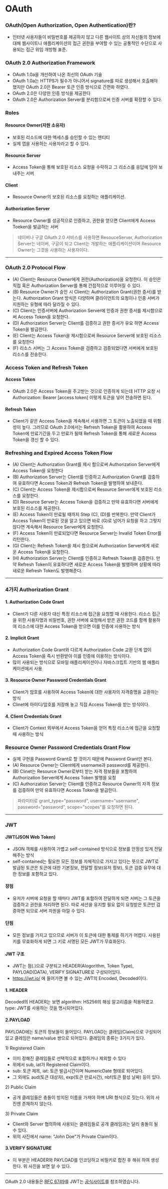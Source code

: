 # OAuth

### OAuth(Open Authorization, Open Authentication)란?
 - 인터넷 사용자들이 비밀번호를 제공하지 않고 다른 웹사이트 상의 자신들의 정보에 대해 웹사이트나 애플리케이션의 접근 권한을 부여할 수 있는 공통적인 수단으로 사용되는 접근 위임 개방형 표준.

### OAuth 2.0 Authorization Framework
 - OAuth 1.0a을 개선하여 나온 최신의 OAuth 기술
 - OAuth 1.0a는 HTTPS가 필수가 아니어서 signature를 따로 생성해서 호출해야 했지만 OAuth 2.0은 Bearer 토큰 인증 방식으로 간편화 하였다.
 - OAuth 2.0은 다양한 인증 방식을 제공한다
 - OAuth 2.0은 Authorization Server를 분리함으로써 인증 서버를 확장할 수 있다.

### Roles
#### Resource Owner(자원 소유자)
- 보호된 리소드에 대한 액세스를 승인할 수 있는 엔티티
- 실제 앱을 사용하는 사용자라고 할 수 있다.

#### Resource Server
- Access Token을 통해 보호된 리소스 요청을 수락하고 그 리소스를 응답에 담아 보내주는 서버

#### Client
- Resource Owner의 보호된 리소스를 요청하는 애플리케이션.

#### Authorization Server
- Resource Owner를 성공적으로 인증하고, 권한을 얻으면 Client에게 Access Toeken을 발급하는 서버



> 네이버나 구글 OAuth 2.0 서비스를 사용하면 ResouceServer, Authorization Server는 네이버, 구글이 되고 Client는 개발하는 애플리케이션이며 Resource Owner는 그것을 사용하는 사용자이다.


---

### OAuth 2.0 Protocol Flow

- (A) Client는 Resource Owner에게 권한(Authorization)을 요청한다. 이 승인은 직접 혹은 Authorization Server를 통해 간접적으로 이루어질 수 있다.
- (B) Resource Owner가 승인 시 Client는 Authorization Grant(권한 증서)를 받는다. Authorization Grant 방식은 다양하며 클라이언트의 요청이나 인증 서버가 지원하는 유형에 따라 달라질 수 있다.
- (C) Client는 인증서버에 Authorization Server에 인증과 권한 증서를 제시함으로써 Access Token을 요청한다.
- (D) Authorization Server는 Client를 검증하고 권한 증서가 유요 하면 Access Token을 발급한다.
- (E) Client는 Access Token을 제시함으로써 Resource Server에 보호된 리소스를 요청한다
- (F) 리소스 서버는 그 Access Token을 검증하고 검증되었다면 서버에게 보호된 리소스를 전송한다.



### Access Token and Refresh Token
#### Access Token
- OAuth 2.0은 Access Token을 주고받는 것으로 인증하게 되는데 HTTP 요청 시 Authorization: Bearer [access token] 이렇게 토큰을 넣어 전송하면 된다.

#### Refresh Token
- Client가 같은 Access Token을 계속해서 사용하면 그 토큰이 노출되었을 때 위험성이 높다.  그러므로 OAuth 2.0에서는 Refresh Token을 활용하여  Access Token에 만료기간을 두고 만료가 될때 Refresh Token을 통해 새로운 Access Token을 갱신 할 수 있다.

### Refreshing and Expired Access Token Flow
- (A) Client는 Authorization Grant를 제시 함으로써 Authorization Server에게 Access Token을 요청한다
- (B) Authorization Server는 Client를 인증하고 Authorization Grant를 검증하여 유효하다면 Access Token과 Refresh Token을 발행하여 보내준다.
- (C) Client는 Access Token을 제시함으로써 Resource Server에게 보호된 리소스를 요청한다.
- (D) Resource Server는 Access Token을 검증하고 만약 유효하다면 서버에게 보호된 리소스를 제공한다.
- (E) Access Token이 만료될 때까지 Step (C), (D)를 반복한다. 만약 Client가 Access Token이 만료된 것을 알고 있으면 바로 (G)로 넘어가 요청을 하고 그렇지 않다면 계속해서 Resource Server에게 요청한다.
- (F) Access Token이 만료되었다면 Resource Server는 Invalid Token Error를 리턴한다.
- (G) Client는 Refresh Token을 제시 함으로써 Authorization Server에게 새로운 Access Token을 요청한다.
- (H) Authorization Server는 Client를 인증하고 Refresh Token을 검증한다. 만약 Refresh Token이 유효하다면 새로운 Access Token을 발행하며 상황에 따라 새로운 Refresh Token도 발행해준다.

---
### 4가지 Authorization Grant
#### 1\. Authorization Code Grant
 - Client가 다른 사용자 대신 특정 리소스에 접근을 요청할 때 사용한다. 리소스 접근을 위한 사용자명과 비밀번호, 권한 서버에 요청해서 받은 권한 코드를 함께 활용하여 리소스에 대한 Access Token을 받으면 이를 인증에 사용하는 방식

#### 2\. Implicit Grant
- Authorization Code Grant와 다르게 Authorization Code 교환 단계 없이 Access Token을 즉시 반환받아 이를 인증에 이용하는 방식이다.
- 많이 사용되는 방식으로 모바일 애플리케이션이나 자바스크립트 기반의 웹 애플리케이션에서 사용

#### 3\. Resource Owner Password Credentials Grant
- Client가 암호를 사용하여 Access Token에 대한 사용자의 자격증명을 교환하는 방식
- Clinet에 아이디/암호를 저장해 놓고 직접 Access Token을 받는 방식이다.

#### 4\. Client Credentials Grant
- Client가 Context 외부에서 Access Token을 얻어 특정 리소스에 접근을 요청할 때 사용하는 방식

### Resource Owner Password Credentials Grant Flow
- 실제 구현을 Password Grant로 할 것이기 때문에 Password Grant만 본다.
- (A) Resource Owner는 Client에게 username과 password를 제공한다.
- (B) Clinet는 Resource Owner로부터 받는 자격 정보들을 포함하여 Authorization Server에게 Access Token 발행을 요청
- (C) Authorization Server는 Client를 인증하고 Resource Owner의 자격 정보를 검증하여 만약 유효하다면 Access Token을 발급한다.

> 파라미터로 grant_type="password", username="username", password="password", scope="scopes"를 요청하면 된다.

---

### JWT
#### JWT(JSON Web Token)
- JSON 객체를 사용하여 가볍고 self-contained 방식으로 정보를 안정성 있게 전달해주는 방식
- self-contained는 필요한 모든 정보를 자체적으로 가지고 있다는 뜻으로 JWT로 발급된 토큰은 토큰에 대한 기본정보, 전달할 정보(유저 정보), 토큰 검증 유무에 대한 정보를 포함하고 있다.

#### 장점
- 유저가 서버에 요청을 할 때마다 JWT를 포함하여 전달하게 되면 서버는 그 토큰을 검증하고 권한을 처리하면 된다. 따로 세션을 유지할 필요 없이 요청받은 토큰만 검증하면 되므로 서버 자원을 아낄 수 있다.

#### 단점
- 모든 정보를 가지고 있으므로 서버가 이 토큰에 대한 통제를 하기가 어렵다. 사용된 키를 무효화하게 되면 그 키로 서명된 모든 JWT가 무효화된다.

#### JWT 구조



- JWT는 점(.)으로 구분되고 HEADER(Alogorithm, Token Type), PAYLOAD(DATA), VERIFY SIGNATURE로 구성되어있다.
- https://jwt.io/ 에 들어가면 볼 수 있는 JWT의 Encoded, Decoded이다.


#### 1\. HEADER
Decoded의 HEADER는 보면 algorithm: HS256의 해싱 알고리즘을 적용하였고 type: JWT를 사용하는 것을 명시되어있다.

#### 2\.PAYLOAD
PAYLOAD에는 토큰의 정보들이 들어있다. PAYLOAD는 클레임(Claim)으로 구성되어 있고 클레임은 name/value 쌍으로 되어있다. 클레임의 종류는 3가지가 있다.

1\) Registered Claim
- 이미 정해진 클레임들로 선택적으로 포함하거나 제외할 수 있다
- 위에서 sub, iat가 Registered Claim이다.
- sub: 토큰 제목, iat: 토큰 발급시간이며 NumericDate 형태로 되어있다.
- 그 외에도 aud(토큰 대상자), exp(토큰 만료시간), nbf(토큰 활성 날짜) 등이 있다.

2\) Public Claim
- 공개 클레임들은 충돌이 방지된 이름을 가져야 하며 URI 형식으로 짓는다. 위의 사진엔 존재하지 않는다.

3\) Private Claim
- Client와 Server 협의하에 사용되는 클레임들로 공개 클레임과는 달리 충돌이 될 수 있다.
- 위의 사진에서 name: "John Doe"가 Private Claim이다.

#### 3\.VERIFY SIGNATURE
- 이 부분은 HEADER와 PAYLOAD를 인코딩하고 비밀키로 합친 후 해쉬 하여 생성한다.  위 사진을 보면 알 수 있다.

---

OAuth 2.0 내용들은 [RFC 6749](https://tools.ietf.org/html/rfc6749)를 JWT는 [공식사이트](https://jwt.io/)를 참조하였습니다.
